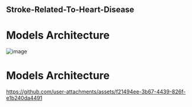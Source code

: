 ## Stroke-Related-To-Heart-Disease
# Models Architecture
![image](https://github.com/user-attachments/assets/2c803ca3-72fe-40a9-9126-30890a3dacad)

# Models Architecture




https://github.com/user-attachments/assets/f21494ee-3b67-4439-826f-e1b240da4491





